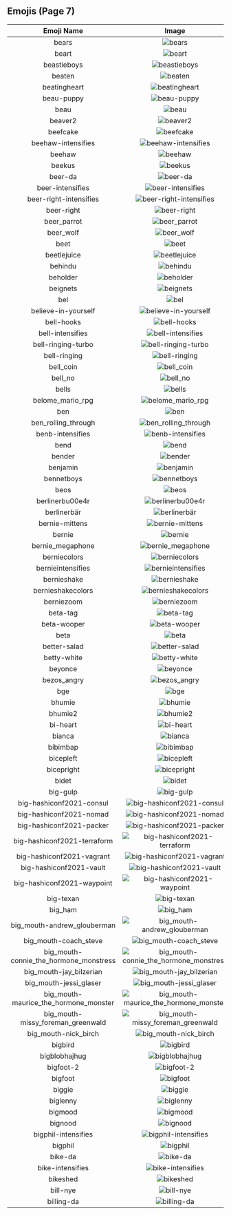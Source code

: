 
  ## Emojis (Page 7)
  |Emoji Name|Image|
  | :-: | :-: |
  |bears| ![bears](/output/bears.png)|
  |beart| ![beart](/output/beart.png)|
  |beastieboys| ![beastieboys](/output/beastieboys.jpg)|
  |beaten| ![beaten](/output/beaten.gif)|
  |beatingheart| ![beatingheart](/output/beatingheart.gif)|
  |beau-puppy| ![beau-puppy](/output/beau-puppy.jpg)|
  |beau| ![beau](/output/beau.jpg)|
  |beaver2| ![beaver2](/output/beaver2.png)|
  |beefcake| ![beefcake](/output/beefcake.gif)|
  |beehaw-intensifies| ![beehaw-intensifies](/output/beehaw-intensifies.gif)|
  |beehaw| ![beehaw](/output/beehaw.png)|
  |beekus| ![beekus](/output/beekus.jpg)|
  |beer-da| ![beer-da](/output/beer-da.png)|
  |beer-intensifies| ![beer-intensifies](/output/beer-intensifies.gif)|
  |beer-right-intensifies| ![beer-right-intensifies](/output/beer-right-intensifies.gif)|
  |beer-right| ![beer-right](/output/beer-right.png)|
  |beer_parrot| ![beer_parrot](/output/beer_parrot.gif)|
  |beer_wolf| ![beer_wolf](/output/beer_wolf.png)|
  |beet| ![beet](/output/beet.jpg)|
  |beetlejuice| ![beetlejuice](/output/beetlejuice.png)|
  |behindu| ![behindu](/output/behindu.png)|
  |beholder| ![beholder](/output/beholder.png)|
  |beignets| ![beignets](/output/beignets.jpg)|
  |bel| ![bel](/output/bel.png)|
  |believe-in-yourself| ![believe-in-yourself](/output/believe-in-yourself.png)|
  |bell-hooks| ![bell-hooks](/output/bell-hooks.png)|
  |bell-intensifies| ![bell-intensifies](/output/bell-intensifies.gif)|
  |bell-ringing-turbo| ![bell-ringing-turbo](/output/bell-ringing-turbo.gif)|
  |bell-ringing| ![bell-ringing](/output/bell-ringing.gif)|
  |bell_coin| ![bell_coin](/output/bell_coin.png)|
  |bell_no| ![bell_no](/output/bell_no.png)|
  |bells| ![bells](/output/bells.png)|
  |belome_mario_rpg| ![belome_mario_rpg](/output/belome_mario_rpg.png)|
  |ben| ![ben](/output/ben.png)|
  |ben_rolling_through| ![ben_rolling_through](/output/ben_rolling_through.gif)|
  |benb-intensifies| ![benb-intensifies](/output/benb-intensifies.gif)|
  |bend| ![bend](/output/bend.png)|
  |bender| ![bender](/output/bender.gif)|
  |benjamin| ![benjamin](/output/benjamin.jpg)|
  |bennetboys| ![bennetboys](/output/bennetboys.png)|
  |beos| ![beos](/output/beos.png)|
  |berlinerbu00e4r| ![berlinerbu00e4r](/output/berlinerbu00e4r.png)|
  |berlinerbär| ![berlinerbär](/output/berlinerbär.png)|
  |bernie-mittens| ![bernie-mittens](/output/bernie-mittens.png)|
  |bernie| ![bernie](/output/bernie.png)|
  |bernie_megaphone| ![bernie_megaphone](/output/bernie_megaphone.jpg)|
  |berniecolors| ![berniecolors](/output/berniecolors.gif)|
  |bernieintensifies| ![bernieintensifies](/output/bernieintensifies.gif)|
  |bernieshake| ![bernieshake](/output/bernieshake.gif)|
  |bernieshakecolors| ![bernieshakecolors](/output/bernieshakecolors.gif)|
  |berniezoom| ![berniezoom](/output/berniezoom.gif)|
  |beta-tag| ![beta-tag](/output/beta-tag.png)|
  |beta-wooper| ![beta-wooper](/output/beta-wooper.png)|
  |beta| ![beta](/output/beta.png)|
  |better-salad| ![better-salad](/output/better-salad.png)|
  |betty-white| ![betty-white](/output/betty-white.jpg)|
  |beyonce| ![beyonce](/output/beyonce.png)|
  |bezos_angry| ![bezos_angry](/output/bezos_angry.png)|
  |bge| ![bge](/output/bge.jpg)|
  |bhumie| ![bhumie](/output/bhumie.png)|
  |bhumie2| ![bhumie2](/output/bhumie2.png)|
  |bi-heart| ![bi-heart](/output/bi-heart.png)|
  |bianca| ![bianca](/output/bianca.jpg)|
  |bibimbap| ![bibimbap](/output/bibimbap.png)|
  |bicepleft| ![bicepleft](/output/bicepleft.png)|
  |bicepright| ![bicepright](/output/bicepright.png)|
  |bidet| ![bidet](/output/bidet.jpg)|
  |big-gulp| ![big-gulp](/output/big-gulp.gif)|
  |big-hashiconf2021-consul| ![big-hashiconf2021-consul](/output/big-hashiconf2021-consul.png)|
  |big-hashiconf2021-nomad| ![big-hashiconf2021-nomad](/output/big-hashiconf2021-nomad.png)|
  |big-hashiconf2021-packer| ![big-hashiconf2021-packer](/output/big-hashiconf2021-packer.png)|
  |big-hashiconf2021-terraform| ![big-hashiconf2021-terraform](/output/big-hashiconf2021-terraform.png)|
  |big-hashiconf2021-vagrant| ![big-hashiconf2021-vagrant](/output/big-hashiconf2021-vagrant.png)|
  |big-hashiconf2021-vault| ![big-hashiconf2021-vault](/output/big-hashiconf2021-vault.png)|
  |big-hashiconf2021-waypoint| ![big-hashiconf2021-waypoint](/output/big-hashiconf2021-waypoint.png)|
  |big-texan| ![big-texan](/output/big-texan.png)|
  |big_ham| ![big_ham](/output/big_ham.gif)|
  |big_mouth-andrew_glouberman| ![big_mouth-andrew_glouberman](/output/big_mouth-andrew_glouberman.png)|
  |big_mouth-coach_steve| ![big_mouth-coach_steve](/output/big_mouth-coach_steve.png)|
  |big_mouth-connie_the_hormone_monstress| ![big_mouth-connie_the_hormone_monstress](/output/big_mouth-connie_the_hormone_monstress.png)|
  |big_mouth-jay_bilzerian| ![big_mouth-jay_bilzerian](/output/big_mouth-jay_bilzerian.png)|
  |big_mouth-jessi_glaser| ![big_mouth-jessi_glaser](/output/big_mouth-jessi_glaser.png)|
  |big_mouth-maurice_the_hormone_monster| ![big_mouth-maurice_the_hormone_monster](/output/big_mouth-maurice_the_hormone_monster.png)|
  |big_mouth-missy_foreman_greenwald| ![big_mouth-missy_foreman_greenwald](/output/big_mouth-missy_foreman_greenwald.png)|
  |big_mouth-nick_birch| ![big_mouth-nick_birch](/output/big_mouth-nick_birch.png)|
  |bigbird| ![bigbird](/output/bigbird.gif)|
  |bigblobhajhug| ![bigblobhajhug](/output/bigblobhajhug.png)|
  |bigfoot-2| ![bigfoot-2](/output/bigfoot-2.png)|
  |bigfoot| ![bigfoot](/output/bigfoot.jpg)|
  |biggie| ![biggie](/output/biggie.jpg)|
  |biglenny| ![biglenny](/output/biglenny.png)|
  |bigmood| ![bigmood](/output/bigmood.gif)|
  |bignood| ![bignood](/output/bignood.gif)|
  |bigphil-intensifies| ![bigphil-intensifies](/output/bigphil-intensifies.gif)|
  |bigphil| ![bigphil](/output/bigphil.png)|
  |bike-da| ![bike-da](/output/bike-da.png)|
  |bike-intensifies| ![bike-intensifies](/output/bike-intensifies.gif)|
  |bikeshed| ![bikeshed](/output/bikeshed.png)|
  |bill-nye| ![bill-nye](/output/bill-nye.png)|
  |billing-da| ![billing-da](/output/billing-da.png)|
  